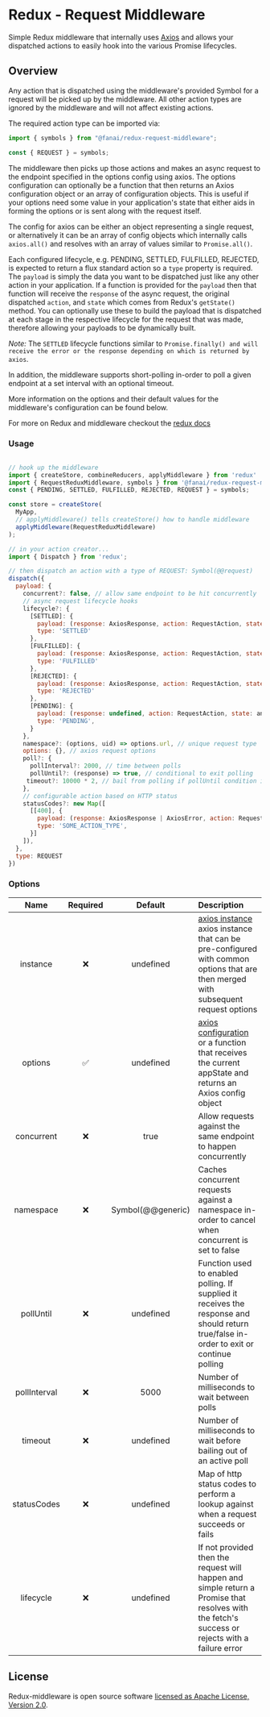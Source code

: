 # Redux - Request Middleware

Simple Redux middleware that internally uses [Axios](https://github.com/axios/axios) and allows your dispatched actions to easily hook into the various Promise lifecycles.

## Overview

Any action that is dispatched using the middleware's provided Symbol for a request will be picked up by the middleware. All other action types are ignored by the middleware and will not affect existing actions.

The required action type can be imported via:

```javascript
import { symbols } from "@fanai/redux-request-middleware";

const { REQUEST } = symbols;
```

The middleware then picks up those actions and makes an async request to the endpoint specified in the options config using axios. The options configuration can optionally be a function that then returns an Axios configuration object or an array of configuration objects. This is useful if your options need some value in your application's state that either aids in forming the options or is sent along with the request itself.

The config for axios can be either an object representing a single request, or alternatively it can be an array of config objects which internally calls `axios.all()` and resolves with an array of values similar to `Promise.all()`.

Each configured lifecycle, e.g. PENDING, SETTLED, FULFILLED, REJECTED, is expected to return a flux standard action so a `type` property is required. The `payload` is simply the data you want to be dispatched just like any other action in your application. If a function is provided for the `payload` then that function will receive the `response` of the async request, the original dispatched `action`, and `state` which comes from Redux's `getState()` method. You can optionally use these to build the payload that is dispatched at each stage in the respective lifecycle for the request that was made, therefore allowing your payloads to be dynamically built.

_Note:_ The `SETTLED` lifecycle functions similar to `Promise.finally() and will receive the error or the response depending on which is returned by axios`.

In addition, the middleware supports short-polling in-order to poll a given endpoint at a set interval with an optional timeout.

More information on the options and their default values for the middleware's configuration can be found below.

For more on Redux and middleware checkout the [redux docs](https://redux.js.org/advanced/middleware)

### Usage

```javascript

// hook up the middleware
import { createStore, combineReducers, applyMiddleware } from 'redux'
import { RequestReduxMiddleware, symbols } from '@fanai/redux-request-middleware';
const { PENDING, SETTLED, FULFILLED, REJECTED, REQUEST } = symbols;

const store = createStore(
  MyApp,
  // applyMiddleware() tells createStore() how to handle middleware
  applyMiddleware(RequestReduxMiddleware)
);

// in your action creator...
import { Dispatch } from 'redux';

// then dispatch an action with a type of REQUEST: Symbol(@@request)
dispatch({
  payload: {
    concurrent?: false, // allow same endpoint to be hit concurrently
    // async request lifecycle hooks
    lifecycle?: {
      [SETTLED]: {
        payload: (response: AxiosResponse, action: RequestAction, state: any): any => {},
        type: 'SETTLED'
      },
      [FULFILLED]: {
        payload: (response: AxiosResponse, action: RequestAction, state: any): any => {},
        type: 'FULFILLED'
      },
      [REJECTED]: {
        payload: (response: AxiosResponse, action: RequestAction, state: any): any => {},
        type: 'REJECTED'
      },
      [PENDING]: {
        payload: (response: undefined, action: RequestAction, state: any): any => {},
        type: 'PENDING',
      }
    },
    namespace?: (options, uid) => options.url, // unique request type
    options: {}, // axios request options
    poll?: {
      pollInterval?: 2000, // time between polls
      pollUntil?: (response) => true, // conditional to exit polling
     timeout?: 10000 * 2, // bail from polling if pollUntil condition is never met
    },
    // configurable action based on HTTP status
    statusCodes?: new Map([
      [[400], {
        payload: (response: AxiosResponse | AxiosError, action: RequestAction, state: any) => {},
        type: 'SOME_ACTION_TYPE',
      }]
    ]),
  },
  type: REQUEST
})
```

### Options

|     Name     | Required |      Default      | Description                                                                                                                                                                           |
| :----------: | :------: | :---------------: | :------------------------------------------------------------------------------------------------------------------------------------------------------------------------------------ |
|   instance   |    ❌    |     undefined     | [axios instance](https://github.com/axios/axios#axioscreateconfig) axios instance that can be pre-configured with common options that are then merged with subsequent request options |
|   options    |    ✅    |     undefined     | [axios configuration](https://github.com/axios/axios#request-config) or a function that receives the current appState and returns an Axios config object                              |
|  concurrent  |    ❌    |       true        | Allow requests against the same endpoint to happen concurrently                                                                                                                       |
|  namespace   |    ❌    | Symbol(@@generic) | Caches concurrent requests against a namespace in-order to cancel when concurrent is set to false                                                                                     |
|  pollUntil   |    ❌    |     undefined     | Function used to enabled polling. If supplied it receives the response and should return true/false in-order to exit or continue polling                                              |
| pollInterval |    ❌    |       5000        | Number of milliseconds to wait between polls                                                                                                                                          |
|   timeout    |    ❌    |     undefined     | Number of milliseconds to wait before bailing out of an active poll                                                                                                                   |
| statusCodes  |    ❌    |     undefined     | Map of http status codes to perform a lookup against when a request succeeds or fails                                                                                                 |
|  lifecycle   |    ❌    |     undefined     | If not provided then the request will happen and simple return a Promise that resolves with the fetch's success or rejects with a failure error                                       |

## License

Redux-middleware is open source software [licensed as Apache License, Version 2.0](https://github.com/fanai-inc/firestore-utils/blob/develop/LICENSE.md).
